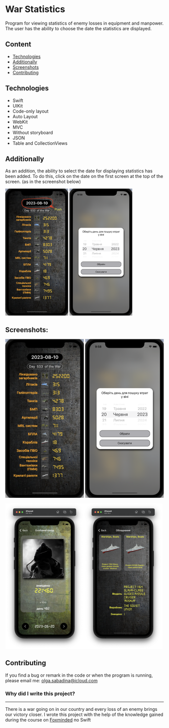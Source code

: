 # War Statistics
Program for viewing statistics of enemy losses in equipment and manpower.
The user has the ability to choose the date the statistics are displayed.

## Content
- [Technologies](#technologies)
- [Additionally](#additionally)
- [Screenshots](#screenshots)
- [Contributing](#contributing)

## Technologies
- Swift
- UIKit
- Code-only layout
- Auto Layout
- WebKit
- MVC
- Without storyboard
- JSON 
- Table and CollectionViews

## Additionally
As an addition, the ability to select the date for displaying statistics has been added. To do this, click on the date on the first screen at the top of the screen. (as in the screenshot below)

<img src="./Screenshot/pushDate.png" alt="drawing" width="200"/> <img src="./Screenshot/date.png" alt="drawing" width="200"/>

## Screenshots:

<img src="./Screenshot/main.png" alt="drawing" width="250"/> <img src="./Screenshot/date.png" alt="drawing" width="250"/> 

<img src="./Screenshot/human.png" alt="drawing" width="250"/><img src="./Screenshot/technics.png" alt="drawing" width="250"/>

## Contributing
If you find a bug or remark in the code or when the program is running, please email me:
<a href="mailto:olga.sabadina@icloud.com">olga.sabadina@icloud.com</a></p>


### Why did I write this project?
___
There is a war going on in our country and every loss of an enemy brings our victory closer.
I wrote this project with the help of the knowledge gained during the course on [Foxminded](https://lms.foxminded.ua/my/) по Swift

